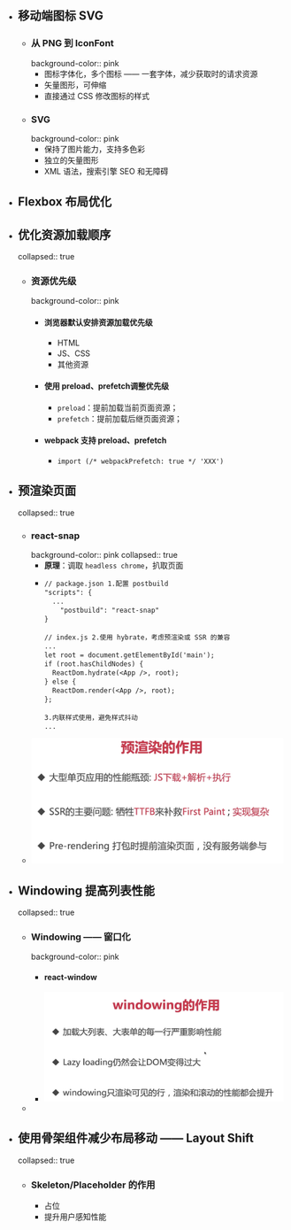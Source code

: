 - ## 移动端图标 SVG
	- ### 从 PNG 到 IconFont
	  background-color:: pink
		- 图标字体化，多个图标 —— 一套字体，减少获取时的请求资源
		- 矢量图形，可伸缩
		- 直接通过 CSS 修改图标的样式
	- ### SVG
	  background-color:: pink
		- 保持了图片能力，支持多色彩
		- 独立的矢量图形
		- XML 语法，搜索引擎 SEO 和无障碍
- ## Flexbox 布局优化
- ## 优化资源加载顺序
  collapsed:: true
	- ### 资源优先级
	  background-color:: pink
		- #### 浏览器默认安排资源加载优先级
			- HTML
			- <head> JS、CSS
			- 其他资源
		- #### 使用 preload、prefetch调整优先级
			- `preload`：提前加载当前页面资源；
			- `prefetch`：提前加载后继页面资源；
		- #### webpack 支持 preload、prefetch
			- ```
			  import (/* webpackPrefetch: true */ 'XXX')
			  ```
- ## 预渲染页面
  collapsed:: true
	- ### react-snap
	  background-color:: pink
	  collapsed:: true
		- **原理**：调取 `headless chrome`，扒取页面
		- ```
		  // package.json 1.配置 postbuild
		  "scripts": {
		  	...
		      "postbuild": "react-snap"
		  }
		  
		  // index.js 2.使用 hybrate，考虑预渲染或 SSR 的兼容
		  ...
		  let root = document.getElementById('main');
		  if (root.hasChildNodes) {
		  	ReactDom.hydrate(<App />, root);
		  } else {
		  	ReactDom.render(<App />, root);
		  };
		  
		  3.内联样式使用，避免样式抖动
		  ...
		  ```
	- ![image.png](../assets/image_1697291275110_0.png)
- ## Windowing 提高列表性能
  collapsed:: true
	- ### Windowing —— 窗口化
	  background-color:: pink
		- #### react-window
		- ![image.png](../assets/image_1697291984775_0.png)
	-
- ## 使用骨架组件减少布局移动 —— Layout Shift
  collapsed:: true
	- ### Skeleton/Placeholder 的作用
		- 占位
		- 提升用户感知性能